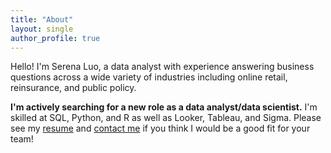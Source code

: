 ```yaml
---
title: "About"
layout: single
author_profile: true
---
```


Hello! I'm Serena Luo, a data analyst with experience answering business questions across a wide variety of industries including online retail, reinsurance, and public policy.

**I'm actively searching for a new role as a data analyst/data scientist.**
I'm skilled at SQL, Python, and R as well as Looker, Tableau, and Sigma. Please see my [resume](assets/resume.pdf) and [contact me](mailto:serena.luo.44@gmail.com) if you think I would be a good fit for your team!
